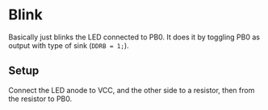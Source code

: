 # Blink

Basically just blinks the LED connected to PB0. It does it by toggling PB0 as output with type of sink (`DDRB = 1;`).

## Setup

Connect the LED anode to VCC, and the other side to a resistor, then from the resistor to PB0.
